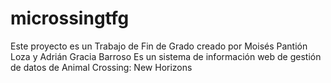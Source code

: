 # microssingtfg
Este proyecto es un Trabajo de Fin de Grado creado por Moisés Pantión Loza y Adrián Gracia Barroso
Es un sistema de información web de gestión de datos de Animal Crossing: New Horizons
